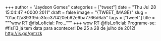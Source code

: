 
+++
author = "Jaydson Gomes"
categories = ["tweet"]
date = "Thu Jul 28 15:04:47 +0000 2011"
draft = false
image = "{TWEET_IMAGE}"
slug = "01acf2a893f9dc3fcc37f420eb62e6ba7766d6a5"
tags = ["tweet"]
title = """wow RT @fisl_oficial: Pro..."""
+++
wow RT @fisl_oficial: Programe-se: #fisl13 já tem data para acontecer! De 25 a 28 de julho de 2012! http://is.gd/gntrzk

